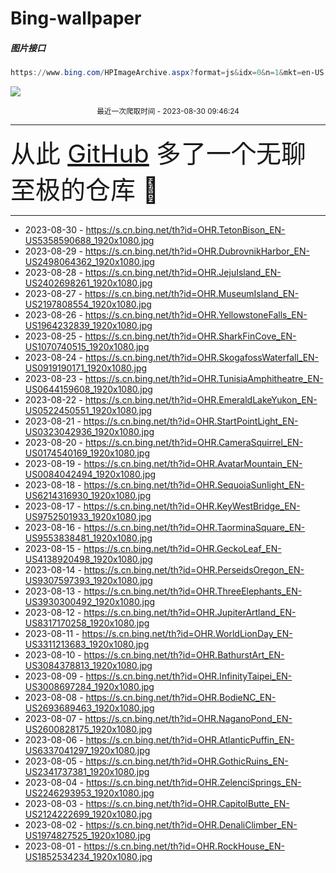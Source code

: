 # Bing-wallpaper

##### 图片接口

```powershell
https://www.bing.com/HPImageArchive.aspx?format=js&idx=0&n=1&mkt=en-US
```

 ![](https://s.cn.bing.net/th?id=OHR.TetonBison_EN-US5358590688_1920x1080.jpg)

<p align='center' >
    <small>
        最近一次爬取时间 - 2023-08-30 09:46:24
    </small>
    <br>
    <hr>
    <font size=7>
        <small>
           从此 <a href='https://github.com/'>GitHub</a> 多了一个无聊至极的仓库  🍳
        </small>
    </font>
    <hr>
</p>


- 2023-08-30 - https://s.cn.bing.net/th?id=OHR.TetonBison_EN-US5358590688_1920x1080.jpg 
- 2023-08-29 - https://s.cn.bing.net/th?id=OHR.DubrovnikHarbor_EN-US2498064362_1920x1080.jpg 
- 2023-08-28 - https://s.cn.bing.net/th?id=OHR.JejuIsland_EN-US2402698261_1920x1080.jpg 
- 2023-08-27 - https://s.cn.bing.net/th?id=OHR.MuseumIsland_EN-US2197808554_1920x1080.jpg 
- 2023-08-26 - https://s.cn.bing.net/th?id=OHR.YellowstoneFalls_EN-US1964232839_1920x1080.jpg 
- 2023-08-25 - https://s.cn.bing.net/th?id=OHR.SharkFinCove_EN-US1070740515_1920x1080.jpg 
- 2023-08-24 - https://s.cn.bing.net/th?id=OHR.SkogafossWaterfall_EN-US0919190171_1920x1080.jpg 
- 2023-08-23 - https://s.cn.bing.net/th?id=OHR.TunisiaAmphitheatre_EN-US0644159608_1920x1080.jpg 
- 2023-08-22 - https://s.cn.bing.net/th?id=OHR.EmeraldLakeYukon_EN-US0522450551_1920x1080.jpg 
- 2023-08-21 - https://s.cn.bing.net/th?id=OHR.StartPointLight_EN-US0323042936_1920x1080.jpg 
- 2023-08-20 - https://s.cn.bing.net/th?id=OHR.CameraSquirrel_EN-US0174540169_1920x1080.jpg 
- 2023-08-19 - https://s.cn.bing.net/th?id=OHR.AvatarMountain_EN-US0084042494_1920x1080.jpg 
- 2023-08-18 - https://s.cn.bing.net/th?id=OHR.SequoiaSunlight_EN-US6214316930_1920x1080.jpg 
- 2023-08-17 - https://s.cn.bing.net/th?id=OHR.KeyWestBridge_EN-US9752501933_1920x1080.jpg 
- 2023-08-16 - https://s.cn.bing.net/th?id=OHR.TaorminaSquare_EN-US9553838481_1920x1080.jpg 
- 2023-08-15 - https://s.cn.bing.net/th?id=OHR.GeckoLeaf_EN-US4138920498_1920x1080.jpg 
- 2023-08-14 - https://s.cn.bing.net/th?id=OHR.PerseidsOregon_EN-US9307597393_1920x1080.jpg 
- 2023-08-13 - https://s.cn.bing.net/th?id=OHR.ThreeElephants_EN-US3930300492_1920x1080.jpg 
- 2023-08-12 - https://s.cn.bing.net/th?id=OHR.JupiterArtland_EN-US8317170258_1920x1080.jpg 
- 2023-08-11 - https://s.cn.bing.net/th?id=OHR.WorldLionDay_EN-US3311213683_1920x1080.jpg 
- 2023-08-10 - https://s.cn.bing.net/th?id=OHR.BathurstArt_EN-US3084378813_1920x1080.jpg 
- 2023-08-09 - https://s.cn.bing.net/th?id=OHR.InfinityTaipei_EN-US3008697284_1920x1080.jpg 
- 2023-08-08 - https://s.cn.bing.net/th?id=OHR.BodieNC_EN-US2693689463_1920x1080.jpg 
- 2023-08-07 - https://s.cn.bing.net/th?id=OHR.NaganoPond_EN-US2600828175_1920x1080.jpg 
- 2023-08-06 - https://s.cn.bing.net/th?id=OHR.AtlanticPuffin_EN-US6337041297_1920x1080.jpg 
- 2023-08-05 - https://s.cn.bing.net/th?id=OHR.GothicRuins_EN-US2341737381_1920x1080.jpg 
- 2023-08-04 - https://s.cn.bing.net/th?id=OHR.ZelenciSprings_EN-US2246293953_1920x1080.jpg 
- 2023-08-03 - https://s.cn.bing.net/th?id=OHR.CapitolButte_EN-US2124222699_1920x1080.jpg 
- 2023-08-02 - https://s.cn.bing.net/th?id=OHR.DenaliClimber_EN-US1974827525_1920x1080.jpg 
- 2023-08-01 - https://s.cn.bing.net/th?id=OHR.RockHouse_EN-US1852534234_1920x1080.jpg 
